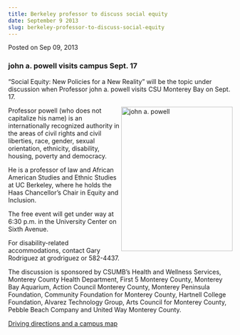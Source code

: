 ```yaml
---
title: Berkeley professor to discuss social equity
date: September 9 2013
slug: berkeley-professor-to-discuss-social-equity
---
```


 



<span class="date">Posted on Sep 09, 2013    </span>
<h3>john a. powell visits campus Sept. 17</h3>
<p>&#x201C;Social Equity: New Policies for a New Reality&#x201D; will be the
topic under discussion when Professor john a. powell visits CSU
Monterey Bay on Sept. 17.</p>
<p><img alt="john a. powell" src="https://news.csumb.edu/sites/default/files/65/attachments/news/images/john_powell_image_2b.jpg" style="float:right; width:250px; height:324px">Professor powell
(who does not capitalize his name) is an internationally recognized
authority in the areas of civil rights and civil liberties, race,
gender, sexual orientation, ethnicity, disability, housing, poverty
and democracy.</img></p>
<p>He is a professor of law and African American Studies and Ethnic
Studies at UC Berkeley, where he holds the Haas Chancellor&#x2019;s Chair
in Equity and Inclusion.</p>
<p>The free event will get under way at 6:30 p.m. in the University
Center on Sixth Avenue.</p>
<p>For disability-related accommodations, contact Gary Rodriguez at
grodriguez or 582-4437.</p>
<p>The discussion is sponsored by CSUMB&#x2019;s Health and Wellness
Services, Monterey County Health Department, First 5 Monterey
County, Monterey Bay Aquarium, Action Council Monterey County,
Monterey Peninsula Foundation, Community Foundation for Monterey
County, Hartnell College Foundation, Alvarez Technology Group, Arts
Council for Monterey County, Pebble Beach Company and United Way
Monterey County.</p>
<p><a href="https://csumb.edu/maps" rel="nofollow">Driving
directions and a campus map</a></p>





 
